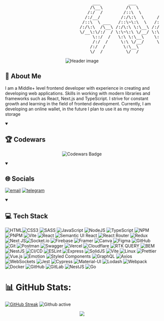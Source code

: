 <pre>
                                  ___           ___           ___       ___       ___     
                                 /\__\         /\  \         /\__\     /\__\     /\  \    
                                /:/  /        /::\  \       /:/  /    /:/  /    /::\  \   
                               /:/__/        /:/\:\  \     /:/  /    /:/  /    /:/\:\  \  
                              /::\  \ ___   /::\~\:\  \   /:/  /    /:/  /    /:/  \:\  \ 
                             /:/\:\  /\__\ /:/\:\ \:\__\ /:/__/    /:/__/    /:/__/ \:\__\
                             \/__\:\/:/  / \:\~\:\ \/__/ \:\  \    \:\  \    \:\  \ /:/  /
                                  \::/  /   \:\ \:\__\    \:\  \    \:\  \    \:\  /:/  / 
                                  /:/  /     \:\ \/__/     \:\  \    \:\  \    \:\/:/  /  
                                 /:/  /       \:\__\        \:\__\    \:\__\    \::/  /   
                                 \/__/         \/__/         \/__/     \/__/     \/__/    
</pre>
<p align="center">
  <img src="https://capsule-render.vercel.app/api?type=venom&height=236&color=gradient&text=Frontend%20Developer&section=header&textBg=false&fontAlign=50&animation=twinkling&desc=Writing%20code%20is%20like%20magic%20-%20it%20works,%20but%20no%20one%20knows%20how%&descSize=16&descAlign=60&descAlignY=65&reversal=false" alt="Header image">
</p>

## 🚀 About Me

I am a Middle+ level frontend developer with experience in creating and developing web applications. Skills in working with modern libraries and frameworks such as React, Next.js and TypeScript. I strive for constant growth and learning in the field of frontend development. Currently, I am developing an online wallet, in the future I plan to use it as my money storage

<details open>
  <summary><h2>🏆 Codewars</h2></summary>
  <p align="center">
    <img src="https://www.codewars.com/users/Sadkov%20Danil/badges/large" alt="Codewars Badge">
  </p>
</details>

<details open>
  <summary><h2>🌐 Socials</h2></summary>
  
  [![email](https://img.shields.io/badge/Email-D14836?logo=gmail&logoColor=white)](mailto:sadkovdanil64@gmail.com) [![telegram](https://img.shields.io/badge/Telegram-0088CC?logo=telegram&logoColor=white)](https://t.me/sadkovichus)
</details>

<details open>
  <summary><h2>💻 Tech Stack</h2></summary>
  
  ![HTML](https://img.shields.io/badge/html5-%23F24E1E.svg?style=for-the-badge&logo=html5&logoColor=white)![CSS3](https://img.shields.io/badge/css3-%231572B6.svg?style=for-the-badge&logo=css3&logoColor=white) ![SASS](https://img.shields.io/badge/SASS-hotpink.svg?style=for-the-badge&logo=SASS&logoColor=white) ![JavaScript](https://img.shields.io/badge/javascript-%23323330.svg?style=for-the-badge&logo=javascript&logoColor=%23F7DF1E) ![NodeJS](https://img.shields.io/badge/node.js-6DA55F?style=for-the-badge&logo=node.js&logoColor=white) ![TypeScript](https://img.shields.io/badge/typescript-%23007ACC.svg?style=for-the-badge&logo=typescript&logoColor=white) ![NPM](https://img.shields.io/badge/NPM-%23CB3837.svg?style=for-the-badge&logo=npm&logoColor=white) ![PNPM](https://img.shields.io/badge/pnpm-%234a4a4a.svg?style=for-the-badge&logo=pnpm&logoColor=f69220) ![Vite](https://img.shields.io/badge/vite-%23646CFF.svg?style=for-the-badge&logo=vite&logoColor=white) ![React](https://img.shields.io/badge/react-%2320232a.svg?style=for-the-badge&logo=react&logoColor=%2361DAFB) ![Semantic UI React](https://img.shields.io/badge/Semantic%20UI%20React-%2335BDB2.svg?style=for-the-badge&logo=SemanticUIReact&logoColor=white) ![React Router](https://img.shields.io/badge/React_Router-CA4245?style=for-the-badge&logo=react-router&logoColor=white) ![Redux](https://img.shields.io/badge/redux-%23593d88.svg?style=for-the-badge&logo=redux&logoColor=white) ![Next JS](https://img.shields.io/badge/Next-black?style=for-the-badge&logo=next.js&logoColor=white)![Socket.io](https://img.shields.io/badge/Socket.io-black?style=for-the-badge&logo=socket.io&badgeColor=010101) ![Firebase](https://img.shields.io/badge/firebase-%23039BE5.svg?style=for-the-badge&logo=firebase) ![Framer](https://img.shields.io/badge/Framer-black?style=for-the-badge&logo=framer&logoColor=blue) ![Canva](https://img.shields.io/badge/Canva-%2300C4CC.svg?style=for-the-badge&logo=Canva&logoColor=white) ![Figma](https://img.shields.io/badge/figma-%23F24E1E.svg?style=for-the-badge&logo=figma&logoColor=white) ![GitHub](https://img.shields.io/badge/github-%23121011.svg?style=for-the-badge&logo=github&logoColor=white) ![Git](https://img.shields.io/badge/git-%23F05033.svg?style=for-the-badge&logo=git&logoColor=white) ![Postman](https://img.shields.io/badge/Postman-FF6C37?style=for-the-badge&logo=postman&logoColor=white) ![Swagger](https://img.shields.io/badge/-Swagger-%23Clojure?style=for-the-badge&logo=swagger&logoColor=white) ![Vercel](https://img.shields.io/badge/vercel-%23000000.svg?style=for-the-badge&logo=vercel&logoColor=white) ![Cloudflare](https://img.shields.io/badge/Cloudflare-F38020?style=for-the-badge&logo=Cloudflare&logoColor=white) ![RTK QUERY](https://img.shields.io/badge/RTKQuery-F38020?style=for-the-badge&logo=RTK-QUERY&logoColor=white) ![BEM](https://img.shields.io/badge/BEM-%23FFDC35.svg?style=for-the-badge&logo=css3&logoColor=black) ![NestJS](https://img.shields.io/badge/nestjs-%23E0234E.svg?style=for-the-badge&logo=nestjs&logoColor=white) ![CI/CD](https://img.shields.io/badge/CI%2FCD-%23000000.svg?style=for-the-badge&logo=githubactions&logoColor=white) ![ESLint](https://img.shields.io/badge/ESLint-%234B32C3.svg?style=for-the-badge&logo=eslint&logoColor=white)  ![Express](https://img.shields.io/badge/express.js-%23404D59.svg?style=for-the-badge&logo=express&logoColor=white) ![SolidJS](https://img.shields.io/badge/SolidJS-%232C4F7C.svg?style=for-the-badge&logo=solid&logoColor=white) ![Vite](https://img.shields.io/badge/Vite-%23646CFF.svg?style=for-the-badge&logo=vite&logoColor=white) ![Linux](https://img.shields.io/badge/Linux-%23FCC624.svg?style=for-the-badge&logo=linux&logoColor=black) ![Prettier](https://img.shields.io/badge/Prettier-%231A2B34.svg?style=for-the-badge&logo=prettier&logoColor=white) ![Vue.js](https://img.shields.io/badge/Vue.js-%234FC08D.svg?style=for-the-badge&logo=vue.js&logoColor=white) ![Emotion](https://img.shields.io/badge/Emotion-%23DB7093.svg?style=for-the-badge&logo=emotion&logoColor=white) ![Styled Components](https://img.shields.io/badge/Styled%20Components-%23DB7093.svg?style=for-the-badge&logo=styledcomponents&logoColor=white) ![GraphQL](https://img.shields.io/badge/GraphQL-%23E10098.svg?style=for-the-badge&logo=graphql&logoColor=white) ![Axios](https://img.shields.io/badge/Axios-%235A29E4.svg?style=for-the-badge&logo=axios&logoColor=white) ![WebSockets](https://img.shields.io/badge/WebSockets-%230000FF.svg?style=for-the-badge&logo=websocket&logoColor=white) ![Jest](https://img.shields.io/badge/Jest-%23C21325.svg?style=for-the-badge&logo=jest&logoColor=white) ![Cypress](https://img.shields.io/badge/Cypress-%2317B854.svg?style=for-the-badge&logo=cypress&logoColor=white) ![Material-UI](https://img.shields.io/badge/Material--UI-%230081CB.svg?style=for-the-badge&logo=material-ui&logoColor=white) ![Lodash](https://img.shields.io/badge/Lodash-%233492FF.svg?style=for-the-badge&logo=lodash&logoColor=white) ![Webpack](https://img.shields.io/badge/Webpack-%238DD6F9.svg?style=for-the-badge&logo=webpack&logoColor=black) ![Docker](https://img.shields.io/badge/Docker-%230DB7ED.svg?style=for-the-badge&logo=docker&logoColor=white) ![GitHub](https://img.shields.io/badge/GitHub-%23121011.svg?style=for-the-badge&logo=github&logoColor=white) ![GitLab](https://img.shields.io/badge/GitLab-%23FC6D26.svg?style=for-the-badge&logo=gitlab&logoColor=white) ![NestJS](https://img.shields.io/badge/NestJS-%23E0234E.svg?style=for-the-badge&logo=nestjs&logoColor=white) ![Go](https://img.shields.io/badge/Go-%2300ADD8.svg?style=for-the-badge&logo=go&logoColor=white)
</details>


# 📊 GitHub Stats:
[![GitHub Streak](https://streak-stats.demolab.com?user=sadkovichus&theme=dark-minimalist&hide_border=true&card_width=1000)](https://git.io/streak-stats)
![Github active](https://github-readme-stats-git-masterrstaa-rickstaa.vercel.app/api?username=sadkovichus&show_icons=true&theme=onedark&include_all_commits=true&count_private=true&hide_border=true&bg_color=211f27&title_color=d484f4&text_color=ffffff&icon_color=d484f4&card_width=400)

<div align="center">
  <img src="https://profile-counter.glitch.me/sadkovichus/count.svg?"  />
</div>
</div>
